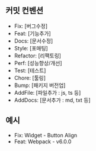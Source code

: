 ## 커밋 컨벤션

-   Fix: [버그수정]
-   Feat: [기능추가]
-   Docs: [문서수정]
-   Style: [포매팅]
-   Refactor: [리팩토링]
-   Perf: [성능향상/개선]
-   Test: [테스트]
-   Chore: [툴링]
-   Bump: [패키지 버전업]
-   AddFile: [파일추가 : js, ts 등]
-   AddDocs: [문서추가 : md, txt 등]

## 예시

-   Fix: Widget - Button Align
-   Feat: Webpack - v6.0.0
